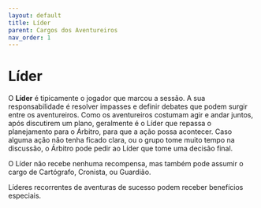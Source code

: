 ```yaml
---
layout: default
title: Líder
parent: Cargos dos Aventureiros
nav_order: 1
---
```

# Líder

O **Líder** é tipicamente o jogador que marcou a sessão. A sua responsabilidade é resolver impasses e definir debates que podem surgir entre os aventureiros. Como os aventureiros costumam agir e andar juntos, após discutirem um plano, geralmente é o Líder que repassa o planejamento para o Árbitro, para que a ação possa acontecer. Caso alguma ação não tenha ficado clara, ou o grupo tome muito tempo na discussão, o Árbitro pode pedir ao Líder que tome uma decisão final.

O Líder não recebe nenhuma recompensa, mas também pode assumir o cargo de Cartógrafo, Cronista, ou Guardião.

Líderes recorrentes de aventuras de sucesso podem receber benefícios especiais.

